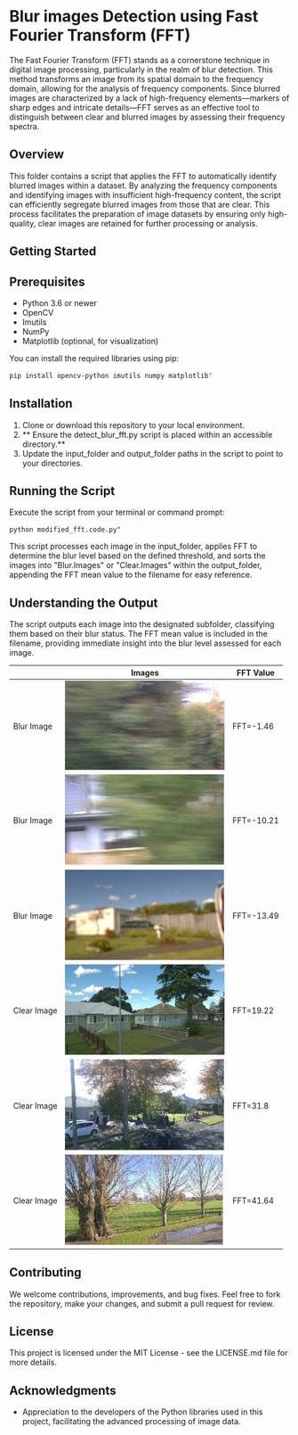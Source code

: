 # Blur images Detection using Fast Fourier Transform (FFT)

The Fast Fourier Transform (FFT) stands as a cornerstone technique in digital image processing, particularly in the realm of blur detection. This method transforms an image from its spatial domain to the frequency domain, allowing for the analysis of frequency components. Since blurred images are characterized by a lack of high-frequency elements—markers of sharp edges and intricate details—FFT serves as an effective tool to distinguish between clear and blurred images by assessing their frequency spectra.

## Overview

This folder contains a script that applies the FFT to automatically identify blurred images within a dataset. By analyzing the frequency components and identifying images with insufficient high-frequency content, the script can efficiently segregate blurred images from those that are clear. This process facilitates the preparation of image datasets by ensuring only high-quality, clear images are retained for further processing or analysis.

## Getting Started

## Prerequisites

- Python 3.6 or newer
- OpenCV
- Imutils
- NumPy
- Matplotlib (optional, for visualization)

You can install the required libraries using pip:

```bash
pip install opencv-python imutils numpy matplotlib"
```

## Installation

1. Clone or download this repository to your local environment.
2. ** Ensure the detect_blur_fft.py script is placed within an accessible directory.**
3. Update the input_folder and output_folder paths in the script to point to your directories.

## Running the Script

Execute the script from your terminal or command prompt:

```
python modified_fft.code.py"
```

This script processes each image in the input_folder, applies FFT to determine the blur level based on the defined threshold, and sorts the images into "Blur.Images" or "Clear.Images" within the output_folder, appending the FFT mean value to the filename for easy reference.

## Understanding the Output

The script outputs each image into the designated subfolder, classifying them based on their blur status. The FFT mean value is included in the filename, providing immediate insight into the blur level assessed for each image.

|           |Images                    |FFT Value|
|-----------|--------------------------|----------|
|Blur Image |![1](https://github.com/Sami3610/BioVison/blob/main/Filters/Images/B1.jpg) |FFT=-1.46 |
|Blur Image |![2](https://github.com/Sami3610/BioVison/blob/main/Filters/Images/B2.jpg) |FFT=-10.21|
|Blur Image |![3](https://github.com/Sami3610/BioVison/blob/main/Filters/Images/B3.jpg) |FFT=-13.49|
|Clear Image|![4](https://github.com/Sami3610/BioVison/blob/main/Filters/Images/B4.jpg) |FFT=19.22 |
|Clear Image|![5](https://github.com/Sami3610/BioVison/blob/main/Filters/Images/B5.jpg) |FFT=31.8  |
|Clear Image|![6](https://github.com/Sami3610/BioVison/blob/main/Filters/Images/B6.jpg) |FFT=41.64 |

## Contributing

We welcome contributions, improvements, and bug fixes. Feel free to fork the repository, make your changes, and submit a pull request for review.

## License

This project is licensed under the MIT License - see the LICENSE.md file for more details.

## Acknowledgments

- Appreciation to the developers of the Python libraries used in this project, facilitating the advanced processing of image data.
